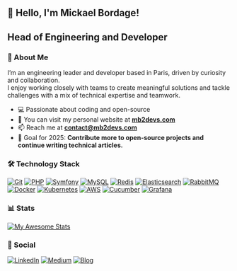 ## 👋 Hello, I'm Mickael Bordage!

## Head of Engineering and Developer

### 🚀 About Me

I’m an engineering leader and developer based in Paris, driven by curiosity and collaboration.  
I enjoy working closely with teams to create meaningful solutions and tackle challenges with a mix of technical expertise and teamwork.

- 💻 Passionate about coding and open-source
- 🔭 You can visit my personal website at **[mb2devs.com](https://www.mb2devs.com/)**
- 📫 Reach me at **[contact@mb2devs.com](mailto:contact@mb2devs.com)**
- 🎯 Goal for 2025: **Contribute more to open-source projects and continue writing technical articles.**

### 🛠 Technology Stack

[![Git](https://img.shields.io/badge/Git-F05032?style=for-the-badge&logo=git&logoColor=white)](https://git-scm.com/)
[![PHP](https://img.shields.io/badge/PHP-777BB4?style=for-the-badge&logo=php&logoColor=white)](https://www.php.net/)
[![Symfony](https://img.shields.io/badge/Symfony-000000?style=for-the-badge&logo=symfony&logoColor=white)](https://symfony.com/)
[![MySQL](https://img.shields.io/badge/MySQL-4479A1?style=for-the-badge&logo=mysql&logoColor=white)](https://www.mysql.com/)
[![Redis](https://img.shields.io/badge/Redis-DC382D?style=for-the-badge&logo=redis&logoColor=white)](https://redis.io/)
[![Elasticsearch](https://img.shields.io/badge/Elasticsearch-005571?style=for-the-badge&logo=elasticsearch&logoColor=white)](https://www.elastic.co/elasticsearch/)
[![RabbitMQ](https://img.shields.io/badge/RabbitMQ-FF6600?style=for-the-badge&logo=rabbitmq&logoColor=white)](https://www.rabbitmq.com/)
[![Docker](https://img.shields.io/badge/Docker-2496ED?style=for-the-badge&logo=docker&logoColor=white)](https://www.docker.com/)
[![Kubernetes](https://img.shields.io/badge/Kubernetes-326CE5?style=for-the-badge&logo=kubernetes&logoColor=white)](https://kubernetes.io/)
[![AWS](https://img.shields.io/badge/AWS-232F3E?style=for-the-badge&logo=amazon-aws&logoColor=white)](https://aws.amazon.com/)
[![Cucumber](https://img.shields.io/badge/Cucumber-23D96C?style=for-the-badge&logo=cucumber&logoColor=white)](https://cucumber.io/)
[![Grafana](https://img.shields.io/badge/Grafana-F46800?style=for-the-badge&logo=grafana&logoColor=white)](https://grafana.com/)


### 📊 Stats

[![My Awesome Stats](https://awesome-github-stats.azurewebsites.net/user-stats/mb2dev?cardType=level&theme=dark&preferLogin=false)](https://git.io/awesome-stats-card)


### 🔗 Social

[![LinkedIn](https://img.shields.io/badge/LinkedIn-0A66C2?style=for-the-badge&logo=linkedin&logoColor=white)](https://www.linkedin.com/in/mickael-bordage-030811134/)
[![Medium](https://img.shields.io/badge/Medium-000000?style=for-the-badge&logo=medium&logoColor=white)](https://medium.com/@bordage.mickael)
[![Blog](https://img.shields.io/badge/Blog-7611a6?style=for-the-badge&logo=dev.to&logoColor=white)](https://www.mb2devs.com/blog/)
